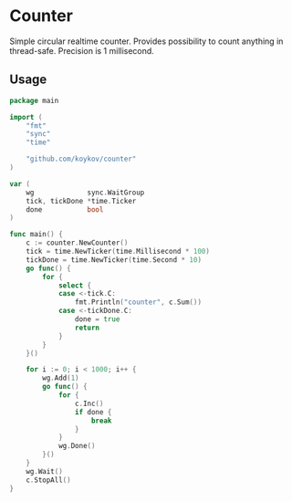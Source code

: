 # Counter

Simple circular realtime counter. Provides possibility to count anything in thread-safe.
Precision is 1 millisecond.

## Usage

```go
package main

import (
	"fmt"
	"sync"
	"time"

	"github.com/koykov/counter"
)

var (
	wg             sync.WaitGroup
	tick, tickDone *time.Ticker
	done           bool
)

func main() {
	c := counter.NewCounter()
	tick = time.NewTicker(time.Millisecond * 100)
	tickDone = time.NewTicker(time.Second * 10)
	go func() {
		for {
			select {
			case <-tick.C:
				fmt.Println("counter", c.Sum())
			case <-tickDone.C:
				done = true
				return
			}
		}
	}()

	for i := 0; i < 1000; i++ {
		wg.Add(1)
		go func() {
			for {
				c.Inc()
				if done {
					break
				}
			}
			wg.Done()
		}()
	}
	wg.Wait()
	c.StopAll()
}

```
